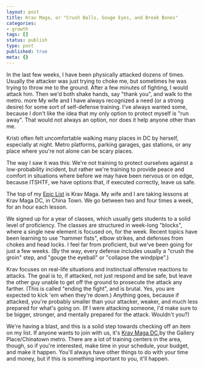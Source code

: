 ```yaml
---
layout: post
title: Krav Maga, or "Crush Balls, Gouge Eyes, and Break Bones"
categories:
- growth
tags: []
status: publish
type: post
published: true
meta: {}
---
```




In the last few weeks, I have been physically attacked dozens of times. Usually the attacker was just trying to choke me, but sometimes he was trying to throw me to the ground. After a few minutes of fighting, I would attack him. Then we'd both shake hands, say "thank you", and walk to the metro.
more
My wife and I have always recognized a need (or a strong desire) for some sort of self-defense training. I've always wanted some, because I don't like the idea that my only option to protect myself is "run away". That would not always an option, nor does it help anyone other than me.



Kristi often felt uncomfortable walking many places in DC by herself, especially at night. Metro platforms, parking garages, gas stations, or any place where you're not alone can be scary places.



The way I saw it was this: We're not training to protect ourselves against a low-probability incident, but rather we're training to provide peace and comfort in situations where before we may have been nervous or on edge, because ITSHTF, we have options that, if executed correctly, leave us safe.



The top of my 
[Epic List](/blog/2013/06/14/the-list) is Krav Maga. My wife and I are taking lessons at Krav Maga DC, in China Town. We go between two and four times a week, for an hour each lesson.



We signed up for a year of classes, which usually gets students to a solid level of proficiency. The classes are structured in week-long "blocks", where a single new element is focused on, for the week. Recent topics have been learning to use "hammer fists", elbow strikes, and defenses from chokes and head locks. I feel far from proficient, but we've been going for just a few weeks. (By the way, every defense includes usually a "crush the groin" step, and "gouge the eyeball" or "collapse the windpipe".)



Krav focuses on real-life situations and instinctual offensive reactions to attacks. The goal is to, if attacked, not just respond and be safe, but leave the other guy unable to get off the ground to prosecute the attack any farther. (This is called "ending the fight", and is brutal. Yes, you are expected to kick 'em when they're down.) Anything goes, because if attacked, you're probably smaller than your attacker, weaker, and much less prepared for what's going on. (If I were attacking someone, I'd make sure to be bigger, stronger, and mentally prepared for the attack. Wouldn't you?)



We're having a blast, and this is a solid step towards checking off an item on my list. If anyone wants to join with us, it's 
[Krav Maga DC,](http://www.kravmagadc.com/www/index.php?p=home)by the Gallery Place/Chinatown metro. There are a lot of training centers in the area, though, so if you're interested, make time in your schedule, your budget, and make it happen. You'll always have other things to do with your time and money, but if this is something important to you, it'll happen.
